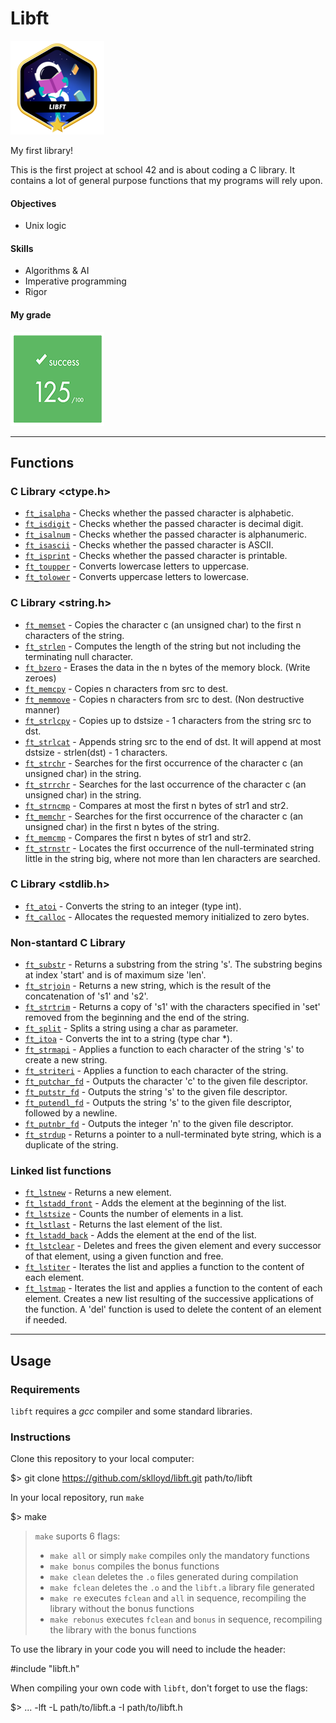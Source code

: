 # Libft

<img src="libft_badge.png" width="150" height="150"/>

My first library!

This is the first project at school 42 and is about coding a C library.
It contains a lot of general purpose functions that my programs will rely upon.

#### Objectives
- Unix logic

#### Skills
- Algorithms & AI
- Imperative programming
- Rigor

#### My grade
<img src="libft_score.png" width="150" height="150"/>

----------

## Functions

### C Library <ctype.h>

-   [`ft_isalpha`](https://github.com/sklloyd/libft/blob/main/ft_isalpha.c) - Checks whether the passed character is alphabetic.
-   [`ft_isdigit`](https://github.com/sklloyd/libft/blob/main/ft_isdigit.c) - Checks whether the passed character is decimal digit.
-   [`ft_isalnum`](https://github.com/sklloyd/libft/blob/main/ft_isalnum.c) - Checks whether the passed character is alphanumeric.
-   [`ft_isascii`](https://github.com/sklloyd/libft/blob/main/ft_isascii.c) - Checks whether the passed character is ASCII.
-   [`ft_isprint`](https://github.com/sklloyd/libft/blob/main/ft_isprint.c) - Checks whether the passed character is printable.
-   [`ft_toupper`](https://github.com/sklloyd/libft/blob/main/ft_toupper.c) - Converts lowercase letters to uppercase.
-   [`ft_tolower`](https://github.com/sklloyd/libft/blob/main/ft_tolower.c) - Converts uppercase letters to lowercase.

### C Library <string.h>

-   [`ft_memset`](https://github.com/sklloyd/libft/blob/main/ft_memset.c) - Copies the character c (an unsigned char) to the first n characters of the string.
-   [`ft_strlen`](https://github.com/sklloyd/libft/blob/main/ft_strlen.c) - Computes the length of the string but not including the terminating null character.
-   [`ft_bzero`](https://github.com/sklloyd/libft/blob/main/ft_bzero.c) - Erases the data in the n bytes of the memory block. (Write zeroes)
-   [`ft_memcpy`](https://github.com/sklloyd/libft/blob/main/ft_memcpy.c) - Copies n characters from src to dest.
-   [`ft_memmove`](https://github.com/sklloyd/libft/blob/main/ft_memmove.c) - Copies n characters from src to dest. (Non destructive manner)
-   [`ft_strlcpy`](https://github.com/sklloyd/libft/blob/main/ft_strlcpy.c) - Copies up to dstsize - 1 characters from the string src to dst.
-   [`ft_strlcat`](https://github.com/sklloyd/libft/blob/main/ft_strlcat.c) - Appends string src to the end of dst. It will append at most dstsize - strlen(dst) - 1 characters.
-   [`ft_strchr`](https://github.com/sklloyd/libft/blob/main/ft_strchr.c) - Searches for the first occurrence of the character c (an unsigned char) in the string.
-   [`ft_strrchr`](https://github.com/sklloyd/libft/blob/main/ft_strrchr.c) - Searches for the last occurrence of the character c (an unsigned char) in the string.
-   [`ft_strncmp`](https://github.com/sklloyd/libft/blob/main/ft_strncmp.c) - Compares at most the first n bytes of str1 and str2.
-   [`ft_memchr`](https://github.com/sklloyd/libft/blob/main/ft_memchr.c) - Searches for the first occurrence of the character c (an unsigned char) in the first n bytes of the string.
-   [`ft_memcmp`](https://github.com/sklloyd/libft/blob/main/ft_memcmp.c) - Compares the first n bytes of str1 and str2.
-   [`ft_strnstr`](https://github.com/sklloyd/libft/blob/main/ft_strnstr.c) - Locates the first occurrence of the null-terminated string little in the string big, where not more than len characters are searched.

### C Library <stdlib.h>

-   [`ft_atoi`](https://github.com/sklloyd/libft/blob/main/ft_atoi.c) - Converts the string to an integer (type int).
-   [`ft_calloc`](https://github.com/sklloyd/libft/blob/main/ft_calloc.c) - Allocates the requested memory initialized to zero bytes.

### Non-stantard C Library

-   [`ft_substr`](https://github.com/sklloyd/libft/blob/main/ft_substr.c) - Returns a substring from the string 's'. The substring begins at index 'start' and is of maximum size 'len'.
-   [`ft_strjoin`](https://github.com/sklloyd/libft/blob/main/ft_strjoin.c) - Returns a new string, which is the result of the concatenation of 's1' and 's2'.
-   [`ft_strtrim`](https://github.com/sklloyd/libft/blob/main/ft_strtrim.c) - Returns a copy of 's1' with the characters specified in 'set' removed from the beginning and the end of the string.
-   [`ft_split`](https://github.com/sklloyd/libft/blob/main/ft_split.c) - Splits a string using a char as parameter.
-   [`ft_itoa`](https://github.com/sklloyd/libft/blob/main/ft_itoa.c) - Converts the int to a string (type char *).
-   [`ft_strmapi`](https://github.com/sklloyd/libft/blob/main/ft_strmapi.c) - Applies a function to each character of the string 's' to create a new string.
-   [`ft_striteri`](https://github.com/sklloyd/libft/blob/main/ft_striteri.c) - Applies a function to each character of the string.
-   [`ft_putchar_fd`](https://github.com/sklloyd/libft/blob/main/ft_putchar_fd.c) - Outputs the character 'c' to the given file descriptor.
-   [`ft_putstr_fd`](https://github.com/sklloyd/libft/blob/main/ft_putstr_fd.c) - Outputs the string 's' to the given file descriptor.
-   [`ft_putendl_fd`](https://github.com/sklloyd/libft/blob/main/ft_putendl_fd.c) - Outputs the string 's' to the given file descriptor, followed by a newline.
-   [`ft_putnbr_fd`](https://github.com/sklloyd/libft/blob/main/ft_putnbr_fd.c) - Outputs the integer 'n' to the given file descriptor.
-   [`ft_strdup`](https://github.com/sklloyd/libft/blob/main/ft_strdup.c) - Returns a pointer to a null-terminated byte string, which is a duplicate of the string.

### Linked list functions

-   [`ft_lstnew`](https://github.com/sklloyd/libft/blob/main/ft_lstnew.c) - Returns a new element.
-   [`ft_lstadd_front`](https://github.com/sklloyd/libft/blob/main/ft_lstadd_front.c) - Adds the element at the beginning of the list.
-   [`ft_lstsize`](https://github.com/sklloyd/libft/blob/main/ft_lstsize.c) - Counts the number of elements in a list.
-   [`ft_lstlast`](https://github.com/sklloyd/libft/blob/main/ft_lstlast.c) - Returns the last element of the list.
-   [`ft_lstadd_back`](https://github.com/sklloyd/libft/blob/main/ft_lstadd_back.c) - Adds the element at the end of the list.
-   [`ft_lstclear`](https://github.com/sklloyd/libft/blob/main/ft_lstclear.c) - Deletes and frees the given element and every successor of that element, using a given function and free.
-   [`ft_lstiter`](https://github.com/sklloyd/libft/blob/main/ft_lstiter.c) - Iterates the list and applies a function to the content of each element.
-   [`ft_lstmap`](https://github.com/sklloyd/libft/blob/main/ft_lstmap.c) - Iterates the list and applies a function to the content of each element. Creates a new list resulting of the successive applications of the function. A 'del' function is used to delete the content of an element if needed.

---------------

## Usage

### Requirements

`libft` requires a _gcc_ compiler and some standard libraries.

### Instructions

Clone this repository to your local computer:

$> git clone https://github.com/sklloyd/libft.git path/to/libft

In your local repository, run `make`

$> make 

> `make` suports 6 flags:
> 
> -   `make all` or simply `make` compiles only the mandatory functions
> -   `make bonus` compiles the bonus functions
> -   `make clean` deletes the `.o` files generated during compilation
> -   `make fclean` deletes the `.o` and the `libft.a` library file generated
> -   `make re` executes `fclean` and `all` in sequence, recompiling the library without the bonus functions
> -   `make rebonus` executes `fclean` and `bonus` in sequence, recompiling the library with the bonus functions

To use the library in your code you will need to include the header:

#include "libft.h" 

When compiling your own code with `libft`, don't forget to use the flags:

$> ... -lft -L path/to/libft.a -I path/to/libft.h
